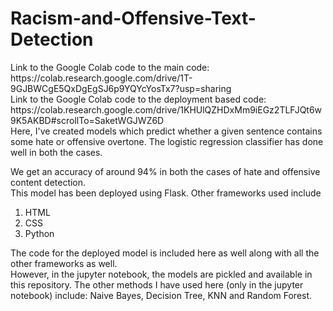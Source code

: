 # Racism-and-Offensive-Text-Detection

<p>
Link to the Google Colab code to the main code: https://colab.research.google.com/drive/1T-9GJBWCgE5QxDgEgSJ6p9YQYcYosTx7?usp=sharing <br>
Link to the Google Colab code to the deployment based code: https://colab.research.google.com/drive/1KHUlQZHDxMm9iEGz2TLFJQt6w9K5AKBD#scrollTo=SaketWGJWZ6D<br>
Here, I've created models which predict whether a given sentence contains some hate or offensive overtone. The logistic regression classifier has done well in both the cases.<br>
</p>
We get an accuracy of around 94% in both the cases of hate and offensive content detection.<br>
This model has been deployed using Flask. Other frameworks used include
<ol>
  <li>HTML</li>
  <li>CSS</li>
  <li>Python</li>
</ol>
The code for the deployed model is included here as well along with all the other frameworks as well.<br>
However, in the jupyter notebook, the models are pickled and available in this repository. The other methods I have used here (only in the jupyter notebook) include: Naive Bayes, Decision Tree, KNN and Random Forest.

